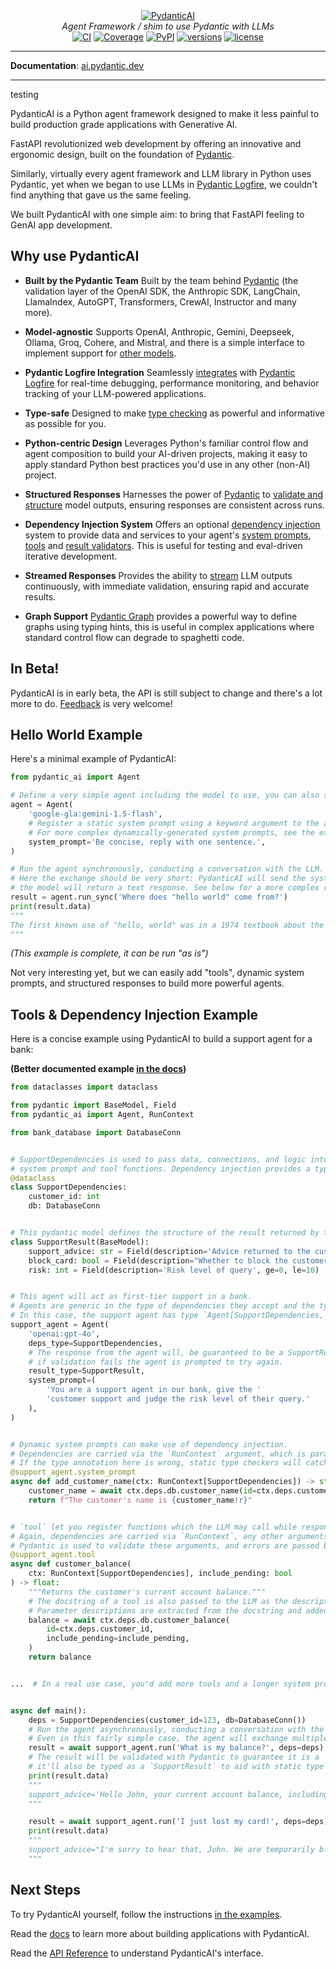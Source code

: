 <div align="center">
  <a href="https://ai.pydantic.dev/">
    <picture>
      <source media="(prefers-color-scheme: dark)" srcset="https://ai.pydantic.dev/img/pydantic-ai-dark.svg">
      <img src="https://ai.pydantic.dev/img/pydantic-ai-light.svg" alt="PydanticAI">
    </picture>
  </a>
</div>
<div align="center">
  <em>Agent Framework / shim to use Pydantic with LLMs</em>
</div>
<div align="center">
  <a href="https://github.com/pydantic/pydantic-ai/actions/workflows/ci.yml?query=branch%3Amain"><img src="https://github.com/pydantic/pydantic-ai/actions/workflows/ci.yml/badge.svg?event=push" alt="CI"></a>
  <a href="https://coverage-badge.samuelcolvin.workers.dev/redirect/pydantic/pydantic-ai"><img src="https://coverage-badge.samuelcolvin.workers.dev/pydantic/pydantic-ai.svg" alt="Coverage"></a>
  <a href="https://pypi.python.org/pypi/pydantic-ai"><img src="https://img.shields.io/pypi/v/pydantic-ai.svg" alt="PyPI"></a>
  <a href="https://github.com/pydantic/pydantic-ai"><img src="https://img.shields.io/pypi/pyversions/pydantic-ai.svg" alt="versions"></a>
  <a href="https://github.com/pydantic/pydantic-ai/blob/main/LICENSE"><img src="https://img.shields.io/github/license/pydantic/pydantic-ai.svg?v" alt="license"></a>
</div>

---

**Documentation**: [ai.pydantic.dev](https://ai.pydantic.dev/)

---

testing

PydanticAI is a Python agent framework designed to make it less painful to build production grade applications with Generative AI.

FastAPI revolutionized web development by offering an innovative and ergonomic design, built on the foundation of [Pydantic](https://docs.pydantic.dev).

Similarly, virtually every agent framework and LLM library in Python uses Pydantic, yet when we began to use LLMs in [Pydantic Logfire](https://pydantic.dev/logfire), we couldn't find anything that gave us the same feeling.

We built PydanticAI with one simple aim: to bring that FastAPI feeling to GenAI app development.

## Why use PydanticAI

* __Built by the Pydantic Team__
Built by the team behind [Pydantic](https://docs.pydantic.dev/latest/) (the validation layer of the OpenAI SDK, the Anthropic SDK, LangChain, LlamaIndex, AutoGPT, Transformers, CrewAI, Instructor and many more).

* __Model-agnostic__
Supports OpenAI, Anthropic, Gemini, Deepseek, Ollama, Groq, Cohere, and Mistral, and there is a simple interface to implement support for [other models](https://ai.pydantic.dev/models/).

* __Pydantic Logfire Integration__
Seamlessly [integrates](https://ai.pydantic.dev/logfire/) with [Pydantic Logfire](https://pydantic.dev/logfire) for real-time debugging, performance monitoring, and behavior tracking of your LLM-powered applications.

* __Type-safe__
Designed to make [type checking](https://ai.pydantic.dev/agents/#static-type-checking) as powerful and informative as possible for you.

* __Python-centric Design__
Leverages Python's familiar control flow and agent composition to build your AI-driven projects, making it easy to apply standard Python best practices you'd use in any other (non-AI) project.

* __Structured Responses__
Harnesses the power of [Pydantic](https://docs.pydantic.dev/latest/) to [validate and structure](https://ai.pydantic.dev/results/#structured-result-validation) model outputs, ensuring responses are consistent across runs.

* __Dependency Injection System__
Offers an optional [dependency injection](https://ai.pydantic.dev/dependencies/) system to provide data and services to your agent's [system prompts](https://ai.pydantic.dev/agents/#system-prompts), [tools](https://ai.pydantic.dev/tools/) and [result validators](https://ai.pydantic.dev/results/#result-validators-functions).
This is useful for testing and eval-driven iterative development.

* __Streamed Responses__
Provides the ability to [stream](https://ai.pydantic.dev/results/#streamed-results) LLM outputs continuously, with immediate validation, ensuring rapid and accurate results.

* __Graph Support__
[Pydantic Graph](https://ai.pydantic.dev/graph) provides a powerful way to define graphs using typing hints, this is useful in complex applications where standard control flow can degrade to spaghetti code.

## In Beta!

PydanticAI is in early beta, the API is still subject to change and there's a lot more to do.
[Feedback](https://github.com/pydantic/pydantic-ai/issues) is very welcome!

## Hello World Example

Here's a minimal example of PydanticAI:

```python
from pydantic_ai import Agent

# Define a very simple agent including the model to use, you can also set the model when running the agent.
agent = Agent(
    'google-gla:gemini-1.5-flash',
    # Register a static system prompt using a keyword argument to the agent.
    # For more complex dynamically-generated system prompts, see the example below.
    system_prompt='Be concise, reply with one sentence.',
)

# Run the agent synchronously, conducting a conversation with the LLM.
# Here the exchange should be very short: PydanticAI will send the system prompt and the user query to the LLM,
# the model will return a text response. See below for a more complex run.
result = agent.run_sync('Where does "hello world" come from?')
print(result.data)
"""
The first known use of "hello, world" was in a 1974 textbook about the C programming language.
"""
```

_(This example is complete, it can be run "as is")_

Not very interesting yet, but we can easily add "tools", dynamic system prompts, and structured responses to build more powerful agents.

## Tools & Dependency Injection Example

Here is a concise example using PydanticAI to build a support agent for a bank:

**(Better documented example [in the docs](https://ai.pydantic.dev/#tools-dependency-injection-example))**

```python
from dataclasses import dataclass

from pydantic import BaseModel, Field
from pydantic_ai import Agent, RunContext

from bank_database import DatabaseConn


# SupportDependencies is used to pass data, connections, and logic into the model that will be needed when running
# system prompt and tool functions. Dependency injection provides a type-safe way to customise the behavior of your agents.
@dataclass
class SupportDependencies:
    customer_id: int
    db: DatabaseConn


# This pydantic model defines the structure of the result returned by the agent.
class SupportResult(BaseModel):
    support_advice: str = Field(description='Advice returned to the customer')
    block_card: bool = Field(description="Whether to block the customer's card")
    risk: int = Field(description='Risk level of query', ge=0, le=10)


# This agent will act as first-tier support in a bank.
# Agents are generic in the type of dependencies they accept and the type of result they return.
# In this case, the support agent has type `Agent[SupportDependencies, SupportResult]`.
support_agent = Agent(
    'openai:gpt-4o',
    deps_type=SupportDependencies,
    # The response from the agent will, be guaranteed to be a SupportResult,
    # if validation fails the agent is prompted to try again.
    result_type=SupportResult,
    system_prompt=(
        'You are a support agent in our bank, give the '
        'customer support and judge the risk level of their query.'
    ),
)


# Dynamic system prompts can make use of dependency injection.
# Dependencies are carried via the `RunContext` argument, which is parameterized with the `deps_type` from above.
# If the type annotation here is wrong, static type checkers will catch it.
@support_agent.system_prompt
async def add_customer_name(ctx: RunContext[SupportDependencies]) -> str:
    customer_name = await ctx.deps.db.customer_name(id=ctx.deps.customer_id)
    return f"The customer's name is {customer_name!r}"


# `tool` let you register functions which the LLM may call while responding to a user.
# Again, dependencies are carried via `RunContext`, any other arguments become the tool schema passed to the LLM.
# Pydantic is used to validate these arguments, and errors are passed back to the LLM so it can retry.
@support_agent.tool
async def customer_balance(
    ctx: RunContext[SupportDependencies], include_pending: bool
) -> float:
    """Returns the customer's current account balance."""
    # The docstring of a tool is also passed to the LLM as the description of the tool.
    # Parameter descriptions are extracted from the docstring and added to the parameter schema sent to the LLM.
    balance = await ctx.deps.db.customer_balance(
        id=ctx.deps.customer_id,
        include_pending=include_pending,
    )
    return balance


...  # In a real use case, you'd add more tools and a longer system prompt


async def main():
    deps = SupportDependencies(customer_id=123, db=DatabaseConn())
    # Run the agent asynchronously, conducting a conversation with the LLM until a final response is reached.
    # Even in this fairly simple case, the agent will exchange multiple messages with the LLM as tools are called to retrieve a result.
    result = await support_agent.run('What is my balance?', deps=deps)
    # The result will be validated with Pydantic to guarantee it is a `SupportResult`, since the agent is generic,
    # it'll also be typed as a `SupportResult` to aid with static type checking.
    print(result.data)
    """
    support_advice='Hello John, your current account balance, including pending transactions, is $123.45.' block_card=False risk=1
    """

    result = await support_agent.run('I just lost my card!', deps=deps)
    print(result.data)
    """
    support_advice="I'm sorry to hear that, John. We are temporarily blocking your card to prevent unauthorized transactions." block_card=True risk=8
    """
```

## Next Steps

To try PydanticAI yourself, follow the instructions [in the examples](https://ai.pydantic.dev/examples/).

Read the [docs](https://ai.pydantic.dev/agents/) to learn more about building applications with PydanticAI.

Read the [API Reference](https://ai.pydantic.dev/api/agent/) to understand PydanticAI's interface.
